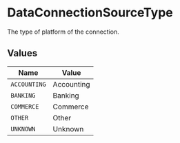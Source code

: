 # DataConnectionSourceType

The type of platform of the connection.


## Values

| Name         | Value        |
| ------------ | ------------ |
| `ACCOUNTING` | Accounting   |
| `BANKING`    | Banking      |
| `COMMERCE`   | Commerce     |
| `OTHER`      | Other        |
| `UNKNOWN`    | Unknown      |